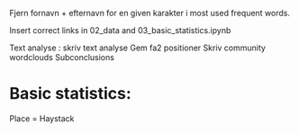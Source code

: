 


Fjern fornavn + efternavn for en given karakter i most used frequent words.

Insert correct links in 02_data and 03_basic_statistics.ipynb

Text analyse : skriv text analyse
Gem fa2 positioner 
Skriv community wordclouds
Subconclusions

# Basic statistics: 
Place  = Haystack


